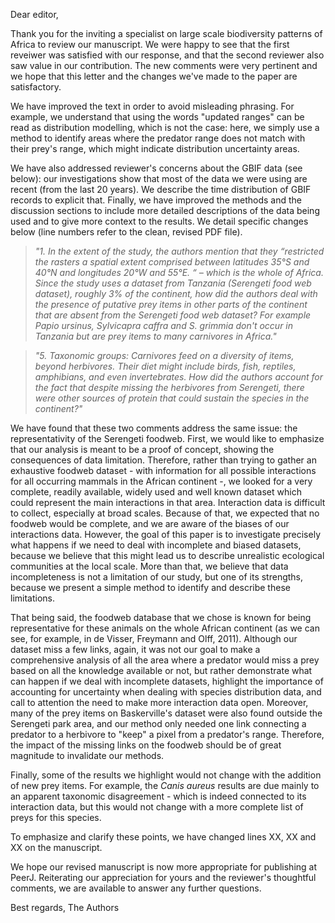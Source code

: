 Dear editor,

Thank you for the inviting a specialist on large scale biodiversity patterns of
Africa to review our manuscript. We were happy to see that the first reveiwer
was satisfied with our response, and that the second reviewer also saw value in
our contribution. The new comments were very pertinent and we hope that this
letter and the changes we've made to the paper are satisfactory.  

We have improved the text in order to avoid misleading phrasing. For example, we
understand that using the words "updated ranges" can be read as distribution
modelling, which is not the case: here, we simply use a method to identify areas
where the predator range does not match with their prey's range, which might
indicate distribution uncertainty areas.  

We have also addressed reviewer's concerns about the GBIF data (see below): our
investigations show that most of the data we were using are recent (from the
last 20 years). We describe the time distribution of GBIF records to explicit
that. Finally, we have improved the methods and the discussion sections to
include more detailed descriptions of the data being used and to give more
context to the results. We detail specific changes below (line numbers refer to
the clean, revised PDF file).

>*"1. In the extent of the study, the authors mention that they “restricted the
>rasters a spatial extent comprised between latitudes 35°S and 40°N and
>longitudes 20°W and 55°E. “ – which is the whole of Africa. Since the study
>uses a dataset from Tanzania (Serengeti food web dataset), roughly 3% of the
>continent, how did the authors deal with the presence of putative prey items in
>other parts of the continent that are absent from the Serengeti food web
>dataset? For example Papio ursinus, Sylvicapra caffra and S. grimmia don't
>occur in Tanzania but are prey items to many carnivores in Africa."*  

>*"5. Taxonomic groups: Carnivores feed on a diversity of items, beyond
>herbivores. Their diet might include birds, fish, reptiles, amphibians, and
>even invertebrates. How did the authors account for the fact that despite
>missing the herbivores from Serengeti, there were other sources of protein that
>could sustain the species in the continent?"*

We have found that these two comments address the same issue: the
representativity of the Serengeti foodweb. First, we would like to emphasize
that our analysis is meant to be a proof of concept, showing the consequences of
data limitation. Therefore, rather than trying to gather an exhaustive foodweb
dataset - with information for all possible interactions for all occurring
mammals in the African continent -, we looked for a very complete, readily
available, widely used and well known dataset which could represent the main
interactions in that area. Interaction data is difficult to collect, especially
at broad scales. Because of that, we expected that no foodweb would be complete,
and we are aware of the biases of our interactions data. However, the goal of
this paper is to investigate precisely what happens if we need to deal with
incomplete and biased datasets, because we believe that this might lead us to
describe unrealistic ecological communities at the local scale. More than that,
we believe that data incompleteness is not a limitation of our study, but one of
its strengths, because we present a simple method to identify and describe these
limitations.

That being said, the foodweb database that we chose is known for being
representative for these animals on the whole African continent (as we can see,
for example, in de Visser, Freymann and Olff, 2011). Although our dataset miss a
few links, again, it was not our goal to make a comprehensive analysis of all
the area where a predator would miss a prey based on all the knowledge available
or not, but rather demonstrate what can happen if we deal with incomplete
datasets, highlight the importance of accounting for uncertainty when dealing
with species distribution data, and call to attention the need to make more
interaction data open. Moreover, many of the prey items on Baskerville's dataset
were also found outside the Serengeti park area, and our method only needed one
link connecting a predator to a herbivore to "keep" a pixel from a predator's
range. Therefore, the impact of the missing links on the foodweb should be of
great magnitude to invalidate our methods.

Finally, some of the results we highlight would not change with the addition of
new prey items. For example, the *Canis aureus* results are due mainly to an
apparent taxonomic disagreement - which is indeed connected to its interaction
data, but this would not change with a more complete list of preys for this
species.

To emphasize and clarify these points, we have changed lines XX, XX and XX on
the manuscript.




We hope our revised manuscript is now more appropriate for publishing at PeerJ.
Reiterating our appreciation for yours and the reviewer's thoughtful comments,
we are available to answer any further questions.

Best regards,
The Authors

